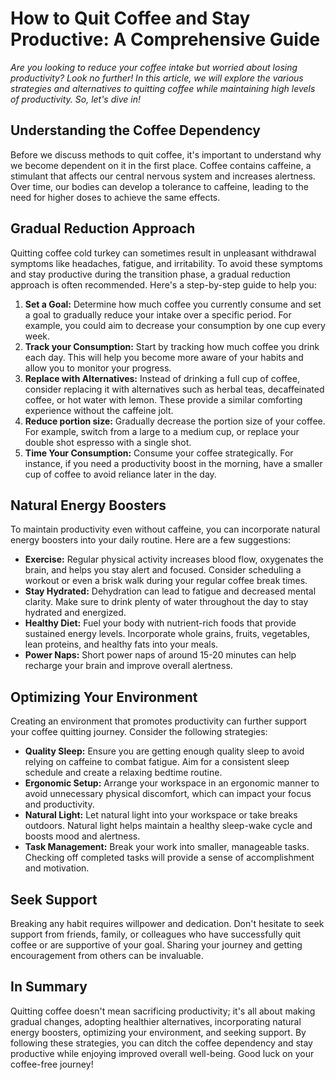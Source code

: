 # How to Quit Coffee and Stay Productive: A Comprehensive Guide

*Are you looking to reduce your coffee intake but worried about losing productivity? Look no further! In this article, we will explore the various strategies and alternatives to quitting coffee while maintaining high levels of productivity. So, let's dive in!*

## Understanding the Coffee Dependency

Before we discuss methods to quit coffee, it's important to understand why we become dependent on it in the first place. Coffee contains caffeine, a stimulant that affects our central nervous system and increases alertness. Over time, our bodies can develop a tolerance to caffeine, leading to the need for higher doses to achieve the same effects.

## Gradual Reduction Approach

Quitting coffee cold turkey can sometimes result in unpleasant withdrawal symptoms like headaches, fatigue, and irritability. To avoid these symptoms and stay productive during the transition phase, a gradual reduction approach is often recommended. Here's a step-by-step guide to help you:

1. **Set a Goal:** Determine how much coffee you currently consume and set a goal to gradually reduce your intake over a specific period. For example, you could aim to decrease your consumption by one cup every week.
2. **Track your Consumption:** Start by tracking how much coffee you drink each day. This will help you become more aware of your habits and allow you to monitor your progress.
3. **Replace with Alternatives:** Instead of drinking a full cup of coffee, consider replacing it with alternatives such as herbal teas, decaffeinated coffee, or hot water with lemon. These provide a similar comforting experience without the caffeine jolt.
4. **Reduce portion size:** Gradually decrease the portion size of your coffee. For example, switch from a large to a medium cup, or replace your double shot espresso with a single shot.
5. **Time Your Consumption:** Consume your coffee strategically. For instance, if you need a productivity boost in the morning, have a smaller cup of coffee to avoid reliance later in the day.

## Natural Energy Boosters

To maintain productivity even without caffeine, you can incorporate natural energy boosters into your daily routine. Here are a few suggestions:

* **Exercise:** Regular physical activity increases blood flow, oxygenates the brain, and helps you stay alert and focused. Consider scheduling a workout or even a brisk walk during your regular coffee break times.
* **Stay Hydrated:** Dehydration can lead to fatigue and decreased mental clarity. Make sure to drink plenty of water throughout the day to stay hydrated and energized.
* **Healthy Diet:** Fuel your body with nutrient-rich foods that provide sustained energy levels. Incorporate whole grains, fruits, vegetables, lean proteins, and healthy fats into your meals.
* **Power Naps:** Short power naps of around 15-20 minutes can help recharge your brain and improve overall alertness.

## Optimizing Your Environment

Creating an environment that promotes productivity can further support your coffee quitting journey. Consider the following strategies:

* **Quality Sleep:** Ensure you are getting enough quality sleep to avoid relying on caffeine to combat fatigue. Aim for a consistent sleep schedule and create a relaxing bedtime routine.
* **Ergonomic Setup:** Arrange your workspace in an ergonomic manner to avoid unnecessary physical discomfort, which can impact your focus and productivity.
* **Natural Light:** Let natural light into your workspace or take breaks outdoors. Natural light helps maintain a healthy sleep-wake cycle and boosts mood and alertness.
* **Task Management:** Break your work into smaller, manageable tasks. Checking off completed tasks will provide a sense of accomplishment and motivation.

## Seek Support

Breaking any habit requires willpower and dedication. Don't hesitate to seek support from friends, family, or colleagues who have successfully quit coffee or are supportive of your goal. Sharing your journey and getting encouragement from others can be invaluable.

## In Summary

Quitting coffee doesn't mean sacrificing productivity; it's all about making gradual changes, adopting healthier alternatives, incorporating natural energy boosters, optimizing your environment, and seeking support. By following these strategies, you can ditch the coffee dependency and stay productive while enjoying improved overall well-being. Good luck on your coffee-free journey!